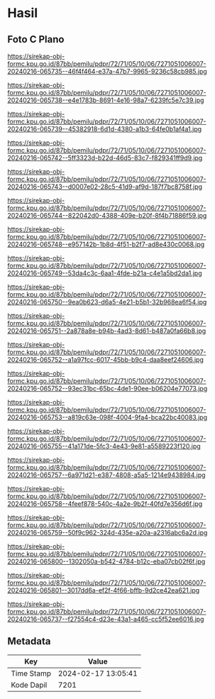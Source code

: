 # Hasil

## Foto C Plano

https://sirekap-obj-formc.kpu.go.id/87bb/pemilu/pdpr/72/71/05/10/06/7271051006007-20240216-065735--46f4f464-e37a-47b7-9965-9236c58cb985.jpg

https://sirekap-obj-formc.kpu.go.id/87bb/pemilu/pdpr/72/71/05/10/06/7271051006007-20240216-065738--e4e1783b-8691-4e16-98a7-6239fc5e7c39.jpg

https://sirekap-obj-formc.kpu.go.id/87bb/pemilu/pdpr/72/71/05/10/06/7271051006007-20240216-065739--45382918-6d1d-4380-a1b3-64fe0b1af4a1.jpg

https://sirekap-obj-formc.kpu.go.id/87bb/pemilu/pdpr/72/71/05/10/06/7271051006007-20240216-065742--5ff3323d-b22d-46d5-83c7-f829341ff9d9.jpg

https://sirekap-obj-formc.kpu.go.id/87bb/pemilu/pdpr/72/71/05/10/06/7271051006007-20240216-065743--d0007e02-28c5-41d9-af9d-187f7bc8758f.jpg

https://sirekap-obj-formc.kpu.go.id/87bb/pemilu/pdpr/72/71/05/10/06/7271051006007-20240216-065744--822042d0-4388-409e-b20f-8f4b71886f59.jpg

https://sirekap-obj-formc.kpu.go.id/87bb/pemilu/pdpr/72/71/05/10/06/7271051006007-20240216-065748--e957142b-1b8d-4f51-b2f7-ad8e430c0068.jpg

https://sirekap-obj-formc.kpu.go.id/87bb/pemilu/pdpr/72/71/05/10/06/7271051006007-20240216-065749--53da4c3c-6aa1-4fde-b21a-c4e1a5bd2da1.jpg

https://sirekap-obj-formc.kpu.go.id/87bb/pemilu/pdpr/72/71/05/10/06/7271051006007-20240216-065750--9ea0b623-d6a5-4e21-b5b1-32b968ea6f54.jpg

https://sirekap-obj-formc.kpu.go.id/87bb/pemilu/pdpr/72/71/05/10/06/7271051006007-20240216-065751--2a878a8e-b94b-4ad3-8d61-b487a0fa66b8.jpg

https://sirekap-obj-formc.kpu.go.id/87bb/pemilu/pdpr/72/71/05/10/06/7271051006007-20240216-065752--a1a97fcc-6017-45bb-b9c4-daa8eef24606.jpg

https://sirekap-obj-formc.kpu.go.id/87bb/pemilu/pdpr/72/71/05/10/06/7271051006007-20240216-065752--93ec31bc-65bc-4de1-90ee-b06204e77073.jpg

https://sirekap-obj-formc.kpu.go.id/87bb/pemilu/pdpr/72/71/05/10/06/7271051006007-20240216-065753--a819c63e-098f-4004-9fa4-bca22bc40083.jpg

https://sirekap-obj-formc.kpu.go.id/87bb/pemilu/pdpr/72/71/05/10/06/7271051006007-20240216-065755--41a171de-5fc3-4e43-9e81-a5589223f120.jpg

https://sirekap-obj-formc.kpu.go.id/87bb/pemilu/pdpr/72/71/05/10/06/7271051006007-20240216-065757--6a971d21-e387-4808-a5a5-1214e9438984.jpg

https://sirekap-obj-formc.kpu.go.id/87bb/pemilu/pdpr/72/71/05/10/06/7271051006007-20240216-065758--4feef878-540c-4a2e-9b2f-40fd7e356d6f.jpg

https://sirekap-obj-formc.kpu.go.id/87bb/pemilu/pdpr/72/71/05/10/06/7271051006007-20240216-065759--50f9c962-324d-435e-a20a-a2316abc6a2d.jpg

https://sirekap-obj-formc.kpu.go.id/87bb/pemilu/pdpr/72/71/05/10/06/7271051006007-20240216-065800--1302050a-b542-4784-b12c-eba07cb02f6f.jpg

https://sirekap-obj-formc.kpu.go.id/87bb/pemilu/pdpr/72/71/05/10/06/7271051006007-20240216-065801--3017dd6a-ef2f-4f66-bffb-9d2ce42ea621.jpg

https://sirekap-obj-formc.kpu.go.id/87bb/pemilu/pdpr/72/71/05/10/06/7271051006007-20240216-065737--f27554c4-d23e-43a1-a465-cc5f52ee6016.jpg


## Metadata

| Key        | Value               |
| ---------- | ------------------- |
| Time Stamp | 2024-02-17 13:05:41 |
| Kode Dapil | 7201                |



